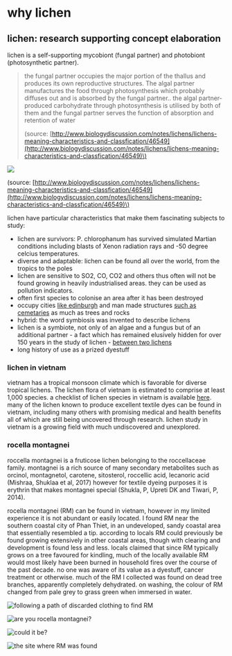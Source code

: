 # why lichen

## lichen: research supporting concept elaboration

lichen is a self-supporting mycobiont \(fungal partner\) and photobiont \(photosynthetic partner\).

> the fungal partner occupies the major portion of the thallus and produces its own reproductive structures. The algal partner manufactures the food through photosynthesis which probably diffuses out and is absorbed by the fungal partner.. the algal partner-produced carbohydrate through photosynthesis is utilised by both of them and the fungal partner serves the func­tion of absorption and retention of water
>
> \(source: [http://www.biologydiscussion.com/notes/lichens/lichens-meaning-characteristics-and-classfication/46549](http://www.biologydiscussion.com/notes/lichens/lichens-meaning-characteristics-and-classfication/46549)\)

![](../.gitbook/assets/different-forms-of-lichen.jpg)

\(source: [http://www.biologydiscussion.com/notes/lichens/lichens-meaning-characteristics-and-classfication/46549](http://www.biologydiscussion.com/notes/lichens/lichens-meaning-characteristics-and-classfication/46549)\)

 lichen have particular characteristics that make them fascinating subjects to study:

* lichen are survivors: P. chlorophanum has survived simulated Martian conditions including blasts of Xenon radiation rays and -50 degree celcius temperatures. 
* diverse and adaptable: lichen can be found all over the world, from the tropics to the poles
* lichen are sensitive to SO2, CO, CO2 and others thus often will not be found growing in heavily industrialised areas. they can be used as pollution indicators.
* often first species to colonise an area after it has been destroyed
* occupy cities [like edinburgh](https://www.youtube.com/watch?v=0yaB18pL_3c) and man made structures [such as cemetaries](https://www.youtube.com/watch?v=Wqg7AeDDYus) as much as trees and rocks
* hybrid: the word symbiosis was invented to describe lichens
* lichen is a symbiote, not only of an algae and a fungus but of an additional partner - a fact which has remained elusively hidden for over 150 years in the study of lichen - [between two lichens](https://www.youtube.com/watch?v=Fkw_VF5zDT0)
* long history of use as a prized dyestuff

### lichen in vietnam

vietnam has a tropical monsoon climate which is favorable for diverse tropical lichens. The lichen flora of vietnam is estimated to comprise at least 1,000 species. a checklist of lichen species in vietnam is available [here](http://lichenvietnam.myspecies.info/).  many of the lichen known to produce excellent textile dyes can be found in vietnam, including many others with promising medical and health benefits all of which are still being uncovered through research. lichen study in vietnam is a growing field with much undiscovered and unexplored. 

### rocella montagnei

roccella montagnei is a fruticose lichen belonging to the roccellaceae family. montagnei is a rich source of many secondary metabolites such as orcinol, montagnetol, carotene, sitosterol, roccellic acid, lecanoric acid \(Mishraa, Shuklaa et al, 2017\) however for textile dyeing purposes it is erythrin that makes montagnei special \(Shukla, P, Upreti DK and Tiwari, P, 2014\). 

rocella montagnei \(RM\) can be found in vietnam, however in my limited experience it is not abundant or easily located. I found RM near the southern coastal city of Phan Thiet, in an undeveloped, sandy coastal area that essentially resembled a tip. according to locals RM could previously be found growing extensively in other coastal areas, though with clearing and development is found less and less. locals claimed that since RM typically grows on a tree favoured for kindling, much of the locally available RM would most likely have been burned in household fires over the course of the past decade. no one was aware of its value as a dyestuff, cancer treatment or otherwise. much of the RM I collected was found on dead tree branches, apparently completely dehydrated. on washing, the colour of RM changed from pale grey to grass green when immersed in water. 

![following a path of discarded clothing to find RM](../.gitbook/assets/img_2249-2.jpeg)

![are you rocella montagnei?](../.gitbook/assets/img_2254-2.jpeg)

![could it be?](../.gitbook/assets/img_2259-2%20%281%29.jpeg)

![the site where RM was found](../.gitbook/assets/img_2298-3.jpeg)

### 

